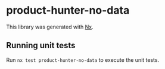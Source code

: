 # product-hunter-no-data

This library was generated with [Nx](https://nx.dev).

## Running unit tests

Run `nx test product-hunter-no-data` to execute the unit tests.
